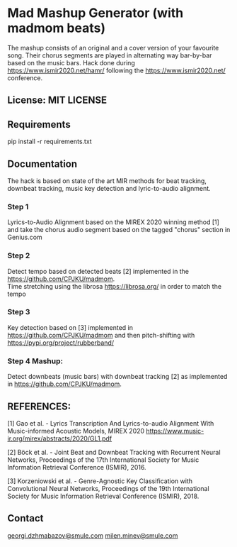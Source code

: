 
# Mad Mashup Generator (with madmom beats)

The mashup consists of an original and a cover version of your favourite song. 
Their chorus segments are played in alternating way bar-by-bar based on the music bars. 
Hack done during https://www.ismir2020.net/hamr/ following the https://www.ismir2020.net/ conference. 

## License: MIT LICENSE

## Requirements
pip install -r requirements.txt

## Documentation
The hack is based on state of the art MIR methods for beat tracking, downbeat tracking, music key detection and lyric-to-audio alignment. 

### Step 1 
Lyrics-to-Audio Alignment based on the MIREX 2020 winning method [1] and take the chorus audio segment based on the tagged "chorus" section in Genius.com

### Step 2
Detect tempo based on detected beats [2] implemented in the https://github.com/CPJKU/madmom.  
Time stretching using the librosa https://librosa.org/ in order to match the tempo

### Step 3
 Key detection based on [3] implemented in https://github.com/CPJKU/madmom and then  pitch-shifting with https://pypi.org/project/rubberband/ 

### Step 4 Mashup:
Detect downbeats (music bars) with downbeat tracking [2] as implemented in https://github.com/CPJKU/madmom. 

## REFERENCES:
[1] Gao et al. - Lyrics Transcription And Lyrics-to-audio Alignment With
Music-informed Acoustic Models, MIREX 2020 https://www.music-ir.org/mirex/abstracts/2020/GL1.pdf

[2] Böck et al. - Joint Beat and Downbeat Tracking with Recurrent Neural Networks, Proceedings of the 17th International Society for Music Information Retrieval Conference (ISMIR), 2016.

[3] Korzeniowski et al. - Genre-Agnostic Key Classification with Convolutional Neural Networks, Proceedings of the 19th International Society for Music Information Retrieval Conference (ISMIR), 2018.

## Contact
georgi.dzhmabazov@smule.com
milen.minev@smule.com